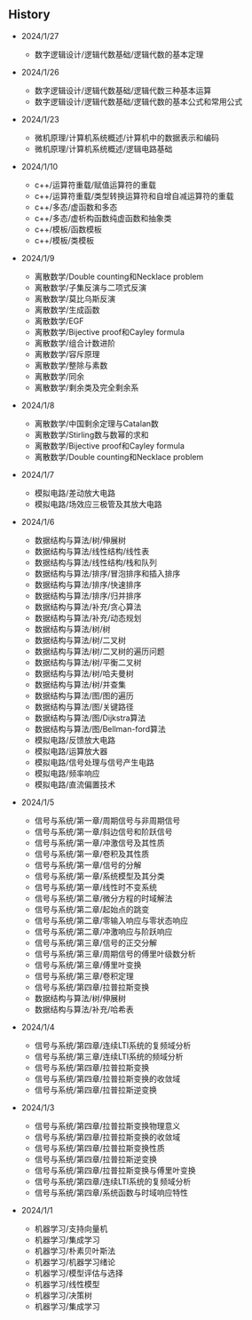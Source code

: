 **History**
------------------------------------------
* 2024/1/27
    * 数字逻辑设计/逻辑代数基础/逻辑代数的基本定理

* 2024/1/26
    * 数字逻辑设计/逻辑代数基础/逻辑代数三种基本运算
    * 数字逻辑设计/逻辑代数基础/逻辑代数的基本公式和常用公式

* 2024/1/23
    * 微机原理/计算机系统概述/计算机中的数据表示和编码
    * 微机原理/计算机系统概述/逻辑电路基础

* 2024/1/10
    * c++/运算符重载/赋值运算符的重载
    * c++/运算符重载/类型转换运算符和自增自减运算符的重载
    * c++/多态/虚函数和多态
    * c++/多态/虚析构函数纯虚函数和抽象类
    * c++/模板/函数模板
    * c++/模板/类模板

* 2024/1/9
    * 离散数学/Double counting和Necklace problem
    * 离散数学/子集反演与二项式反演
    * 离散数学/莫比乌斯反演
    * 离散数学/生成函数
    * 离散数学/EGF
    * 离散数学/Bijective proof和Cayley formula
    * 离散数学/组合计数进阶
    * 离散数学/容斥原理
    * 离散数学/整除与素数
    * 离散数学/同余
    * 离散数学/剩余类及完全剩余系

* 2024/1/8
    * 离散数学/中国剩余定理与Catalan数
    * 离散数学/Stirling数与数幂的求和
    * 离散数学/Bijective proof和Cayley formula
    * 离散数学/Double counting和Necklace problem

* 2024/1/7
    * 模拟电路/差动放大电路
    * 模拟电路/场效应三极管及其放大电路

* 2024/1/6
    * 数据结构与算法/树/伸展树
    * 数据结构与算法/线性结构/线性表
    * 数据结构与算法/线性结构/栈和队列
    * 数据结构与算法/排序/冒泡排序和插入排序
    * 数据结构与算法/排序/快速排序
    * 数据结构与算法/排序/归并排序
    * 数据结构与算法/补充/贪心算法
    * 数据结构与算法/补充/动态规划
    * 数据结构与算法/树/树
    * 数据结构与算法/树/二叉树
    * 数据结构与算法/树/二叉树的遍历问题
    * 数据结构与算法/树/平衡二叉树
    * 数据结构与算法/树/哈夫曼树
    * 数据结构与算法/树/并查集
    * 数据结构与算法/图/图的遍历
    * 数据结构与算法/图/关键路径
    * 数据结构与算法/图/Dijkstra算法
    * 数据结构与算法/图/Bellman-ford算法
    * 模拟电路/反馈放大电路
    * 模拟电路/运算放大器
    * 模拟电路/信号处理与信号产生电路
    * 模拟电路/频率响应
    * 模拟电路/直流偏置技术
    
* 2024/1/5
    * 信号与系统/第一章/周期信号与非周期信号
    * 信号与系统/第一章/斜边信号和阶跃信号
    * 信号与系统/第一章/冲激信号及其性质
    * 信号与系统/第一章/卷积及其性质
    * 信号与系统/第一章/信号的分解
    * 信号与系统/第一章/系统模型及其分类
    * 信号与系统/第一章/线性时不变系统
    * 信号与系统/第二章/微分方程的时域解法
    * 信号与系统/第二章/起始点的跳变
    * 信号与系统/第二章/零输入响应与零状态响应
    * 信号与系统/第二章/冲激响应与阶跃响应
    * 信号与系统/第三章/信号的正交分解
    * 信号与系统/第三章/周期信号的傅里叶级数分析
    * 信号与系统/第三章/傅里叶变换
    * 信号与系统/第三章/卷积定理
    * 信号与系统/第四章/拉普拉斯变换
    * 数据结构与算法/树/伸展树
    * 数据结构与算法/补充/哈希表

* 2024/1/4
    * 信号与系统/第四章/连续LTI系统的复频域分析
    * 信号与系统/第三章/连续LTI系统的频域分析
    * 信号与系统/第四章/拉普拉斯变换
    * 信号与系统/第四章/拉普拉斯变换的收敛域
    * 信号与系统/第四章/拉普拉斯逆变换

* 2024/1/3
    * 信号与系统/第四章/拉普拉斯变换物理意义
    * 信号与系统/第四章/拉普拉斯变换的收敛域
    * 信号与系统/第四章/拉普拉斯变换性质
    * 信号与系统/第四章/拉普拉斯逆变换
    * 信号与系统/第四章/拉普拉斯变换与傅里叶变换
    * 信号与系统/第四章/连续LTI系统的复频域分析
    * 信号与系统/第四章/系统函数与时域响应特性

* 2024/1/1
    * 机器学习/支持向量机
    * 机器学习/集成学习
    * 机器学习/朴素贝叶斯法
    * 机器学习/机器学习绪论
    * 机器学习/模型评估与选择
    * 机器学习/线性模型
    * 机器学习/决策树
    * 机器学习/集成学习
